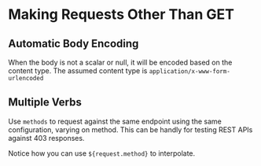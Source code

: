 # Making Requests Other Than GET

## Automatic Body Encoding

When the body is not a scalar or null, it will be encoded based on the content type. The assumed content type is `application/x-www-form-urlencoded`

## Multiple Verbs

Use `methods` to request against the same endpoint using the same configuration, varying on method. This can be handly for testing REST APIs against 403 responses.

Notice how you can use `${request.method}` to interpolate.
